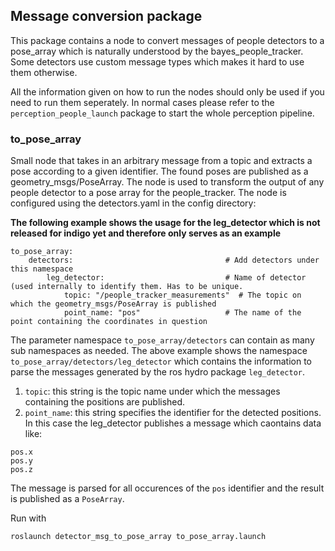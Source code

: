 ## Message conversion package
This package contains a node to convert messages of people detectors to a pose_array which is naturally understood by the bayes_people_tracker. Some detectors use custom message types which makes it hard to use them otherwise.

All the information given on how to run the nodes should only be used if you need to run them seperately. In normal cases please refer to the `perception_people_launch` package to start the whole perception pipeline.

### to_pose_array
Small node that takes in an arbitrary message from a topic and extracts a pose according to a given identifier. The found poses are published as a geometry_msgs/PoseArray. The node is used to transform the output of any people detector to a pose array for the people_tracker. The node is configured using the detectors.yaml in the config directory:

**The following example shows the usage for the leg_detector which is not released for indigo yet and therefore only serves as an example**

```
to_pose_array:
    detectors:                                  # Add detectors under this namespace
        leg_detector:                           # Name of detector (used internally to identify them. Has to be unique.
            topic: "/people_tracker_measurements"  # The topic on which the geometry_msgs/PoseArray is published
            point_name: "pos"                   # The name of the point containing the coordinates in question
```

The parameter namespace `to_pose_array/detectors` can contain as many sub namespaces as needed. The above example shows the namespace `to_pose_array/detectors/leg_detector` which contains the information to parse the messages generated by the ros hydro package `leg_detector`. 

1. `topic`: this string is the topic name under which the messages containing the positions are published.
1. `point_name`: this string specifies the identifier for the detected positions. In this case the leg_detector publishes a message which caontains data like:
```
pos.x
pos.y
pos.z
```
The message is parsed for all occurences of the `pos` identifier and the result is published as a `PoseArray`.

Run with
```
roslaunch detector_msg_to_pose_array to_pose_array.launch
```
